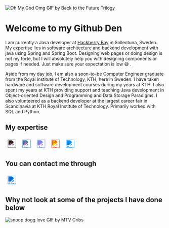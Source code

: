 <!--- Source to turn HEX to svg-color https://codepen.io/sosuke/pen/Pjoqqp --->
![Oh My God Omg GIF by Back to the Future Trilogy](https://media.giphy.com/media/naiba7cRbSjgrzJ9wa/giphy.gif)

# Welcome to my Github Den
I am currently a Java developer at [Hackberry Bay](https://github.com/hackberrybay) in Sollentuna, Sweden. My expertise lies in software architecture and backend development with java using Spring and Spring Boot. Designing web pages or doing design is not my forte, but I will absolutely help you with designing components or pages if needed. Just make sure your expectation is low 😅 .

Aside from my day job, I am also a soon-to-be Computer Engineer graduate from the Royal Institute of Technology, KTH, here in Sweden. I have taken hardware and software development courses during my years at KTH. I also spent my years at KTH providing support and teaching Java development in Object-oriented Design and Programming and Data Storage Paradigms. I also volunteered as a backend developer at the largest career fair in Scandinavia at KTH Royal Institute of Technology. Primarily worked with SQL and Python.
## My expertise
<div class="row">
<img alt="Java" width="26px" src="https://simpleicons.org/icons/openjdk.svg" style="margin: 8px; filter: invert(100%) contrast(100%);"/>
<img alt="Java" width="26px" src="https://simpleicons.org/icons/python.svg" style="margin: 8px; filter: invert(47%) sepia(5%) saturate(6125%) hue-rotate(166deg) brightness(87%) contrast(86%);"/>
<img alt="Java" width="26px" src="https://simpleicons.org/icons/postgresql.svg" style="margin: 8px; filter: invert(39%) sepia(34%) saturate(2332%) hue-rotate(202deg) brightness(92%) contrast(92%);"/>
<img alt="Java" width="26px" src="https://simpleicons.org/icons/oracle.svg" style="margin: 8px; filter: invert(16%) sepia(71%) saturate(7296%) hue-rotate(12deg) brightness(95%) contrast(129%);"/>
<img alt="Docker" width="26px" src="https://simpleicons.org/icons/docker.svg" style="margin: 8px; filter: invert(53%) sepia(26%) saturate(6608%) hue-rotate(183deg) brightness(98%) contrast(89%);"/>
</div>


## You can contact me through
<a href="https://www.linkedin.com/in/arifjehdaoh/">
<img alt="LinkedIn" width="26px" style="margin: 8px; filter: invert(40%) sepia(95%) saturate(7211%) hue-rotate(200deg) brightness(92%) contrast(92%);" src="https://simpleicons.org/icons/linkedin.svg"/>
</a>


## Why not look at some of the projects I have done below
![snoop dogg love GIF by MTV Cribs](https://media.giphy.com/media/WUxWYXqk9wSQqbqk2m/giphy.gif)
